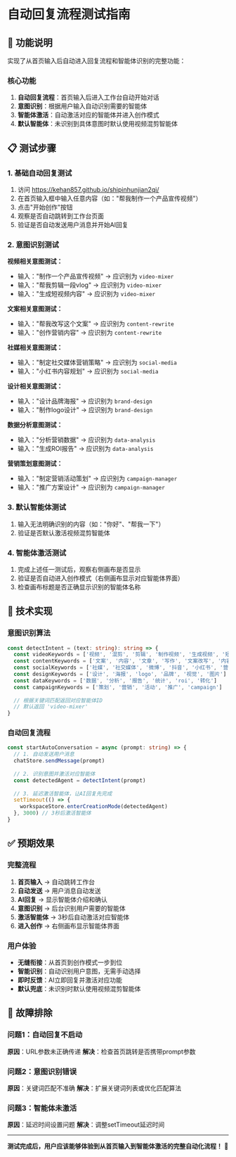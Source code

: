# 自动回复流程测试指南

## 🎯 功能说明

实现了从首页输入后自动进入回复流程和智能体识别的完整功能：

### 核心功能
1. **自动回复流程**：首页输入后进入工作台自动开始对话
2. **意图识别**：根据用户输入自动识别需要的智能体
3. **智能体激活**：自动激活对应的智能体并进入创作模式
4. **默认智能体**：未识别到具体意图时默认使用视频混剪智能体

## 📋 测试步骤

### 1. 基础自动回复测试
1. 访问 https://kehan857.github.io/shipinhunjian2qi/
2. 在首页输入框中输入任意内容（如："帮我制作一个产品宣传视频"）
3. 点击"开始创作"按钮
4. 观察是否自动跳转到工作台页面
5. 验证是否自动发送用户消息并开始AI回复

### 2. 意图识别测试

**视频相关意图测试：**
- 输入："制作一个产品宣传视频" → 应识别为 `video-mixer`
- 输入："帮我剪辑一段vlog" → 应识别为 `video-mixer`
- 输入："生成短视频内容" → 应识别为 `video-mixer`

**文案相关意图测试：**
- 输入："帮我改写这个文案" → 应识别为 `content-rewrite`
- 输入："创作营销内容" → 应识别为 `content-rewrite`

**社媒相关意图测试：**
- 输入："制定社交媒体营销策略" → 应识别为 `social-media`
- 输入："小红书内容规划" → 应识别为 `social-media`

**设计相关意图测试：**
- 输入："设计品牌海报" → 应识别为 `brand-design`
- 输入："制作logo设计" → 应识别为 `brand-design`

**数据分析意图测试：**
- 输入："分析营销数据" → 应识别为 `data-analysis`
- 输入："生成ROI报告" → 应识别为 `data-analysis`

**营销策划意图测试：**
- 输入："制定营销活动策划" → 应识别为 `campaign-manager`
- 输入："推广方案设计" → 应识别为 `campaign-manager`

### 3. 默认智能体测试
1. 输入无法明确识别的内容（如："你好"、"帮我一下"）
2. 验证是否默认激活视频混剪智能体

### 4. 智能体激活测试
1. 完成上述任一测试后，观察右侧画布是否显示
2. 验证是否自动进入创作模式（右侧画布显示对应智能体界面）
3. 检查画布标题是否正确显示识别的智能体名称

## 🔧 技术实现

### 意图识别算法
```typescript
const detectIntent = (text: string): string => {
  const videoKeywords = ['视频', '混剪', '剪辑', '制作视频', '生成视频', '短视频', 'vlog', '宣传片']
  const contentKeywords = ['文案', '内容', '文章', '写作', '文案改写', '内容创作']
  const socialKeywords = ['社媒', '社交媒体', '微博', '抖音', '小红书', '营销']
  const designKeywords = ['设计', '海报', 'logo', '品牌', '视觉', '图片']
  const dataKeywords = ['数据', '分析', '报告', '统计', 'roi', '转化']
  const campaignKeywords = ['策划', '营销', '活动', '推广', 'campaign']
  
  // 根据关键词匹配返回对应智能体ID
  // 默认返回 'video-mixer'
}
```

### 自动回复流程
```typescript
const startAutoConversation = async (prompt: string) => {
  // 1. 自动发送用户消息
  chatStore.sendMessage(prompt)
  
  // 2. 识别意图并激活对应智能体
  const detectedAgent = detectIntent(prompt)
  
  // 3. 延迟激活智能体，让AI回复先完成
  setTimeout(() => {
    workspaceStore.enterCreationMode(detectedAgent)
  }, 3000) // 3秒后激活智能体
}
```

## ✅ 预期效果

### 完整流程
1. **首页输入** → 自动跳转工作台
2. **自动发送** → 用户消息自动发送
3. **AI回复** → 显示智能体介绍和确认
4. **意图识别** → 后台识别用户需要的智能体
5. **激活智能体** → 3秒后自动激活对应智能体
6. **进入创作** → 右侧画布显示智能体界面

### 用户体验
- **无缝衔接**：从首页到创作模式一步到位
- **智能识别**：自动识别用户意图，无需手动选择
- **即时反馈**：AI立即回复并激活对应功能
- **默认兜底**：未识别时默认使用视频混剪智能体

## 🐛 故障排除

### 问题1：自动回复不启动
**原因**：URL参数未正确传递
**解决**：检查首页跳转是否携带prompt参数

### 问题2：意图识别错误
**原因**：关键词匹配不准确
**解决**：扩展关键词列表或优化匹配算法

### 问题3：智能体未激活
**原因**：延迟时间设置问题
**解决**：调整setTimeout延迟时间

---

**测试完成后，用户应该能够体验到从首页输入到智能体激活的完整自动化流程！** 🎉
